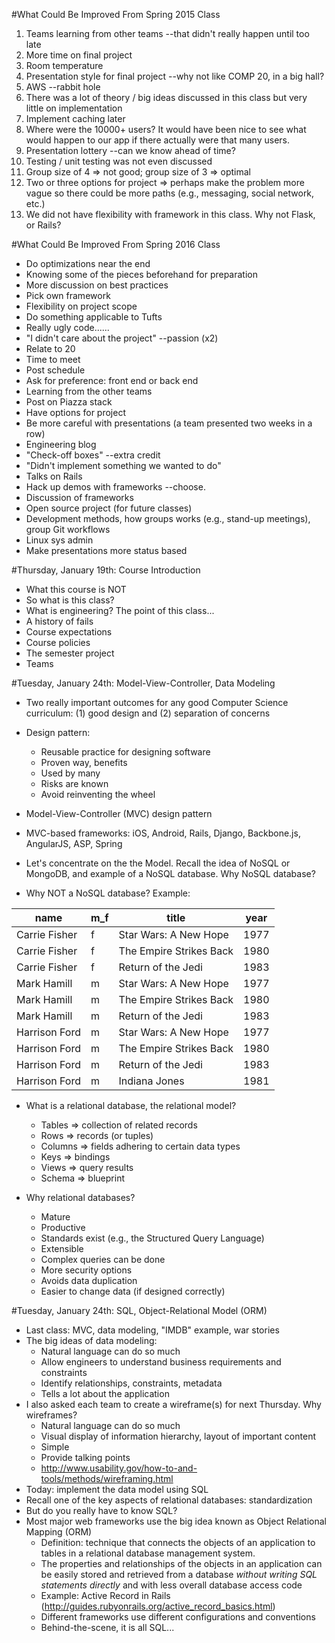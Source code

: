 #What Could Be Improved From Spring 2015 Class
1. Teams learning from other teams --that didn't really happen until too late
2. More time on final project
3. Room temperature
4. Presentation style for final project --why not like COMP 20, in a big hall?
5. AWS --rabbit hole
6. There was a lot of theory / big ideas discussed in this class but very little on implementation
7. Implement caching later
8. Where were the 10000+ users?  It would have been nice to see what would happen to our app if there actually were that many users.
9. Presentation lottery --can we know ahead of time?
10. Testing / unit testing was not even discussed
11. Group size of 4 => not good; group size of 3 => optimal
12. Two or three options for project => perhaps make the problem more vague so there could be more paths (e.g., messaging, social network, etc.)
13. We did not have flexibility with framework in this class.  Why not Flask, or Rails?

#What Could Be Improved From Spring 2016 Class
* Do optimizations near the end
* Knowing some of the pieces beforehand for preparation
* More discussion on best practices
* Pick own framework
* Flexibility on project scope
* Do something applicable to Tufts
* Really ugly code......
* "I didn't care about the project" --passion (x2)
* Relate to 20
* Time to meet
* Post schedule
* Ask for preference: front end or back end
* Learning from the other teams
* Post on Piazza stack
* Have options for project
* Be more careful with presentations (a team presented two weeks in a row)
* Engineering blog
* "Check-off boxes" --extra credit
* "Didn't implement something we wanted to do"
* Talks on Rails
* Hack up demos with frameworks --choose.
* Discussion of frameworks
* Open source project (for future classes)
* Development methods, how groups works (e.g., stand-up meetings), group Git workflows
* Linux sys admin
* Make presentations more status based

#Thursday, January 19th: Course Introduction
* What this course is NOT
* So what is this class?
* What is engineering?  The point of this class...
* A history of fails
* Course expectations
* Course policies
* The semester project
* Teams

#Tuesday, January 24th: Model-View-Controller, Data Modeling
* Two really important outcomes for any good Computer Science curriculum: (1) good design and (2) separation of concerns
* Design pattern:
  * Reusable practice for designing software
  * Proven way, benefits
  * Used by many
  * Risks are known
  * Avoid reinventing the wheel

* Model-View-Controller (MVC) design pattern
* MVC-based frameworks: iOS, Android, Rails, Django, Backbone.js, AngularJS, ASP, Spring
* Let's concentrate on the the Model.  Recall the idea of NoSQL or MongoDB, and example of a NoSQL database.  Why NoSQL database?
* Why NOT a NoSQL database?  Example:

|name         |m_f|title                  |year|
|-------------|---|-----------------------|----|
|Carrie Fisher|f  |Star Wars: A New Hope  |1977|
|Carrie Fisher|f  |The Empire Strikes Back|1980|
|Carrie Fisher|f  |Return of the Jedi     |1983|
|Mark Hamill  |m  |Star Wars: A New Hope  |1977|
|Mark Hamill  |m  |The Empire Strikes Back|1980|
|Mark Hamill  |m  |Return of the Jedi     |1983|
|Harrison Ford|m  |Star Wars: A New Hope  |1977|
|Harrison Ford|m  |The Empire Strikes Back|1980|
|Harrison Ford|m  |Return of the Jedi     |1983|
|Harrison Ford|m  |Indiana Jones          |1981|

* What is a relational database, the relational model?
  * Tables => collection of related records
  * Rows => records (or tuples)
  * Columns => fields adhering to certain data types
  * Keys => bindings
  * Views => query results
  * Schema => blueprint

* Why relational databases?
  * Mature
  * Productive
  * Standards exist (e.g., the Structured Query Language)
  * Extensible
  * Complex queries can be done
  * More security options
  * Avoids data duplication
  * Easier to change data (if designed correctly)

#Tuesday, January 24th: SQL, Object-Relational Model (ORM)
* Last class: MVC, data modeling, "IMDB" example, war stories
* The big ideas of data modeling:
  * Natural language can do so much
  * Allow engineers to understand business requirements and constraints
  * Identify relationships, constraints, metadata
  * Tells a lot about the application
* I also asked each team to create a wireframe(s) for next Thursday.  Why wireframes?
  * Natural language can do so much
  * Visual display of information hierarchy, layout of important content
  * Simple
  * Provide talking points
  * http://www.usability.gov/how-to-and-tools/methods/wireframing.html
* Today: implement the data model using SQL
* Recall one of the key aspects of relational databases: standardization
* But do you really have to know SQL?
* Most major web frameworks use the big idea known as Object Relational Mapping (ORM)
  * Definition: technique that connects the objects of an application to tables in a relational database management system.
  * The properties and relationships of the objects in an application can be easily stored and retrieved from a database _without writing SQL statements directly_ and with less overall database access code
  * Example: Active Record in Rails (http://guides.rubyonrails.org/active_record_basics.html)
  * Different frameworks use different configurations and conventions
  * Behind-the-scene, it is all SQL...
